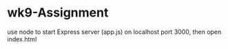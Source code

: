 # wk9-Assignment

use node to start Express server (app.js) on localhost port 3000, then open index.html
